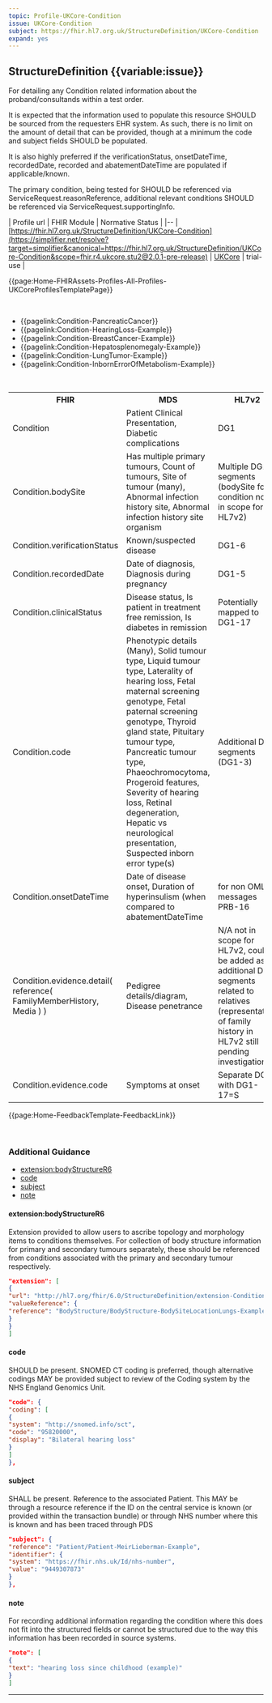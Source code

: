 ```yaml
---
topic: Profile-UKCore-Condition
issue: UKCore-Condition
subject: https://fhir.hl7.org.uk/StructureDefinition/UKCore-Condition
expand: yes
---
```


## StructureDefinition {{variable:issue}}

For detailing any Condition related information about the proband/consultands within a test order.

It is expected that the information used to populate this resource SHOULD be sourced from the requesters EHR system. As
such, there is no limit on the amount of detail that can be provided, though at a minimum the code and subject fields
SHOULD be populated.

It is also highly preferred if the verificationStatus, onsetDateTime, recordedDate, recorded and abatementDateTime are
populated if applicable/known.

The primary condition, being tested for SHOULD be referenced via ServiceRequest.reasonReference, additional relevant
conditions SHOULD be referenced via ServiceRequest.supportingInfo.

| Profile url | FHIR Module | Normative Status |
|--
| [https://fhir.hl7.org.uk/StructureDefinition/UKCore-Condition](https://simplifier.net/resolve?target=simplifier&canonical=https://fhir.hl7.org.uk/StructureDefinition/UKCore-Condition&scope=fhir.r4.ukcore.stu2@2.0.1-pre-release) | [UKCore]() | trial-use |


{{page:Home-FHIRAssets-Profiles-All-Profiles-UKCoreProfilesTemplatePage}}


<div id="Examples" class="tabcontent">
<br>
    <ul>
        <li> {{pagelink:Condition-PancreaticCancer}} </li>
        <li> {{pagelink:Condition-HearingLoss-Example}} </li>
        <li> {{pagelink:Condition-BreastCancer-Example}} </li>
        <li> {{pagelink:Condition-Hepatosplenomegaly-Example}} </li>
        <li> {{pagelink:Condition-LungTumor-Example}} </li>
        <li> {{pagelink:Condition-InbornErrorOfMetabolism-Example}} </li>
    </ul>
</div>

<div id="Mappings" class="tabcontent">
<br>
    <table class=" assets">
        <tr>
            <th>FHIR</th>
            <th>MDS</th>
            <th>HL7v2</th>
        </tr>
        <tr>
            <td>Condition</td>
            <td>Patient Clinical Presentation, Diabetic complications</td>
            <td>DG1</td>
        </tr>
        <tr>
            <td>Condition.bodySite</td>
            <td>Has multiple primary tumours, Count of tumours, Site of tumour (many), Abnormal infection history site,
                Abnormal infection history site organism</td>
            <td>Multiple DG1 segments (bodySite for condition not in scope for HL7v2)</td>
        </tr>
        <tr>
            <td>Condition.verificationStatus</td>
            <td>Known/suspected disease</td>
            <td>DG1-6</td>
        </tr>
        <tr>
            <td>Condition.recordedDate</td>
            <td>Date of diagnosis, Diagnosis during pregnancy</td>
            <td>DG1-5</td>
        </tr>
        <tr>
            <td>Condition.clinicalStatus</td>
            <td>Disease status, Is patient in treatment free remission, Is diabetes in remission</td>
            <td>Potentially mapped to DG1-17</td>
        </tr>
        <tr>
            <td>Condition.code</td>
            <td>Phenotypic details (Many), Solid tumour type, Liquid tumour type, Laterality of hearing loss, Fetal
                maternal
                screening genotype, Fetal paternal screening genotype, Thyroid gland state, Pituitary tumour type,
                Pancreatic tumour type, Phaeochromocytoma, Progeroid features, Severity of hearing loss, Retinal
                degeneration, Hepatic vs neurological presentation, Suspected inborn error type(s) </td>
            <td>Additional DG1 segments (DG1-3)</td>
        </tr>
        <tr>
            <td>Condition.onsetDateTime</td>
            <td>Date of disease onset, Duration of hyperinsulism (when compared to abatementDateTime</td>
            <td>for non OML messages PRB-16</td>
        </tr>
        <tr>
            <td>Condition.evidence.detail( reference( FamilyMemberHistory, Media ) )</td>
            <td>Pedigree details/diagram, Disease penetrance</td>
            <td>N/A not in scope for HL7v2, could be added as additional DG1 segments related to relatives
                (representation
                of family history in HL7v2 still pending investigation)</td>
        </tr>
        <tr>
            <td>Condition.evidence.code</td>
            <td>Symptoms at onset</td>
            <td>Separate DG1 with DG1-17=S</td>
        </tr>
     </table>
</div>
<div id="Feedback" class="tabcontent">

{{page:Home-FeedbackTemplate-FeedbackLink}}
</div>

<br>
<h3 id='non-fql-header'> Additional Guidance </h3>

- <a href="#extension:bodyStructureR6">extension:bodyStructureR6</a>
- <a href="#code">code</a>
- <a href="#subject">subject</a>
- <a href="#note">note</a>

<a name="extension:bodyStructureR6"></a>
<h4 class='additional-Guidance-Submenu'> extension:bodyStructureR6 </h4>
Extension provided to allow users to ascribe topology and morphology items to conditions themselves. For collection of
body structure information for primary and secondary tumours separately, these should be referenced from conditions
associated with the primary and secondary tumour respectively.

```json
"extension": [
{
"url": "http://hl7.org/fhir/6.0/StructureDefinition/extension-Condition.bodyStructure",
"valueReference": {
"reference": "BodyStructure/BodyStructure-BodySiteLocationLungs-Example"
}
}
]
```

<a name="code"></a>
<h4 class='additional-Guidance-Submenu'> code </h4>
SHOULD be present. SNOMED CT coding is preferred, though alternative codings MAY be provided subject to review of the
Coding system by the NHS England Genomics Unit.

```json
"code": {
"coding": [
{
"system": "http://snomed.info/sct",
"code": "95820000",
"display": "Bilateral hearing loss"
}
]
},
```

<a name="subject"></a>
<h4 class='additional-Guidance-Submenu'> subject </h4>
SHALL be present. Reference to the associated Patient. This MAY be through a resource reference if the ID on the central
service is known (or provided within the transaction bundle) or through NHS number where this is known and has been
traced through PDS

```json
"subject": {
"reference": "Patient/Patient-MeirLieberman-Example",
"identifier": {
"system": "https://fhir.nhs.uk/Id/nhs-number",
"value": "9449307873"
}
},
```

<a name="note"></a>
<h4 class='additional-Guidance-Submenu'> note </h4>
For recording additional information regarding the condition where this does not fit into the structured fields or
cannot be structured due to the way this information has been recorded in source systems.

```json
"note": [
{
"text": "hearing loss since childhood (example)"
}
]
```

---